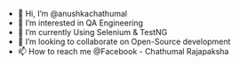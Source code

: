 - 👋 Hi, I’m @anushkachathumal
- 👀 I’m interested in QA Engineering
- 🌱 I’m currently Using Selenium & TestNG
- 💞️ I’m looking to collaborate on Open-Source development
- 📫 How to reach me @Facebook - Chathumal Rajapaksha

<!---
anushkachathumal/anushkachathumal is a ✨ special ✨ repository because its `README.md` (this file) appears on your GitHub profile.
You can click the Preview link to take a look at your changes.
--->
